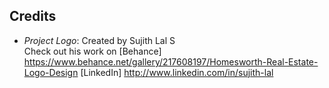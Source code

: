 ## Credits

- *Project Logo*: Created by Sujith Lal S  
  Check out his work on [Behance] https://www.behance.net/gallery/217608197/Homesworth-Real-Estate-Logo-Design
                        [LinkedIn] http://www.linkedin.com/in/sujith-lal 